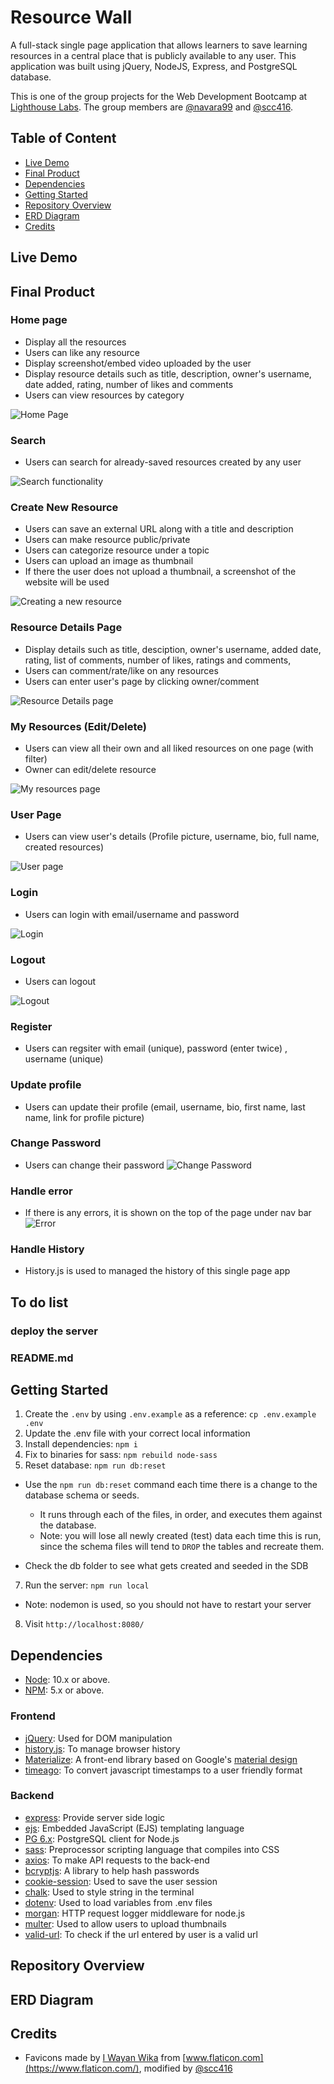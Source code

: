 # Resource Wall

A full-stack single page application that allows learners to save learning resources in a central place that is publicly available to any user. This application was built using jQuery, NodeJS, Express, and PostgreSQL database.

This is one of the group projects for the Web Development Bootcamp at [Lighthouse Labs](https://www.lighthouselabs.ca/). The group members are [@navara99](https://github.com/navara99) and [@scc416](https://github.com/scc416).

## Table of Content

- [Live Demo](#live-demo)
- [Final Product](#final-product)
- [Dependencies](#dependencies)
- [Getting Started](#getting-started)
- [Repository Overview](#repository-overview)
- [ERD Diagram](#erd-diagram)
- [Credits](#credits)

## Live Demo

## Final Product

### Home page

- Display all the resources
- Users can like any resource
- Display screenshot/embed video uploaded by the user
- Display resource details such as title, description, owner's username, date added, rating, number of likes and comments
- Users can view resources by category

![Home Page](./docs/home-page.gif)

### Search

- Users can search for already-saved resources created by any user

![Search functionality](./docs/search-functionality.gif)

### Create New Resource

- Users can save an external URL along with a title and description
- Users can make resource public/private
- Users can categorize resource under a topic
- Users can upload an image as thumbnail
- If there the user does not upload a thumbnail, a screenshot of the website will be used

![Creating a new resource](./docs/create-new-resource.gif)

### Resource Details Page

- Display details such as title, desciption, owner's username, added date, rating, list of comments, number of likes, ratings and comments,
- Users can comment/rate/like on any resources
- Users can enter user's page by clicking owner/comment

![Resource Details page](./docs/resource-details.gif)

### My Resources (Edit/Delete)

- Users can view all their own and all liked resources on one page (with filter)
- Owner can edit/delete resource

![My resources page](./docs/my-resources.gif)

### User Page

- Users can view user's details (Profile picture, username, bio, full name, created resources)

![User page](./docs/user-page.gif)

### Login

- Users can login with email/username and password

![Login](./docs/login.gif)

### Logout

- Users can logout

![Logout](./docs/logout.gif)

### Register

- Users can regsiter with email (unique), password (enter twice) , username (unique)

### Update profile

- Users can update their profile (email, username, bio, first name, last name, link for profile picture)

### Change Password

- Users can change their password
  ![Change Password](./docs/change-password.png)

### Handle error

- If there is any errors, it is shown on the top of the page under nav bar
  ![Error](./docs/error.gif)

### Handle History

- History.js is used to managed the history of this single page app

## To do list

### deploy the server

### README.md

## Getting Started

1. Create the `.env` by using `.env.example` as a reference: `cp .env.example .env`
2. Update the .env file with your correct local information
3. Install dependencies: `npm i`
4. Fix to binaries for sass: `npm rebuild node-sass`
5. Reset database: `npm run db:reset`

- Use the `npm run db:reset` command each time there is a change to the database schema or seeds.

  - It runs through each of the files, in order, and executes them against the database.
  - Note: you will lose all newly created (test) data each time this is run, since the schema files will tend to `DROP` the tables and recreate them.

- Check the db folder to see what gets created and seeded in the SDB

7. Run the server: `npm run local`

- Note: nodemon is used, so you should not have to restart your server

8. Visit `http://localhost:8080/`

## Dependencies

- [Node](https://nodejs.org/en/): 10.x or above.
- [NPM](https://www.npmjs.com/): 5.x or above.

### Frontend

- [jQuery](https://jquery.com/): Used for DOM manipulation
- [history.js](https://github.com/browserstate/history.js/): To manage browser history
- [Materialize](https://materializecss.com/): A front-end library based on Google's [material design](https://en.wikipedia.org/wiki/Material_Design)
- [timeago](https://timeago.yarp.com/): To convert javascript timestamps to a user friendly format

### Backend

- [express](http://expressjs.com/): Provide server side logic
- [ejs](https://ejs.co/): Embedded JavaScript (EJS) templating language
- [PG 6.x](https://www.postgresql.org/): PostgreSQL client for Node.js
- [sass](https://sass-lang.com/): Preprocessor scripting language that compiles into CSS
- [axios](https://www.axios.com/): To make API requests to the back-end
- [bcryptjs](https://github.com/dcodeIO/bcrypt.js): A library to help hash passwords
- [cookie-session](https://github.com/expressjs/cookie-session): Used to save the user session
- [chalk](https://github.com/chalk/chalk): Used to style string in the terminal
- [dotenv](https://dotenv.org/): Used to load variables from .env files
- [morgan](https://github.com/expressjs/morgan): HTTP request logger middleware for node.js
- [multer](https://github.com/expressjs/multer): Used to allow users to upload thumbnails
- [valid-url](https://github.com/ogt/valid-url): To check if the url entered by user is a valid url

## Repository Overview

## ERD Diagram

## Credits

- Favicons made by [I Wayan Wika](https://www.flaticon.com/authors/i-wayan-wika) from [www.flaticon.com](https://www.flaticon.com/), modified by [@scc416](https://github.com/scc416)
